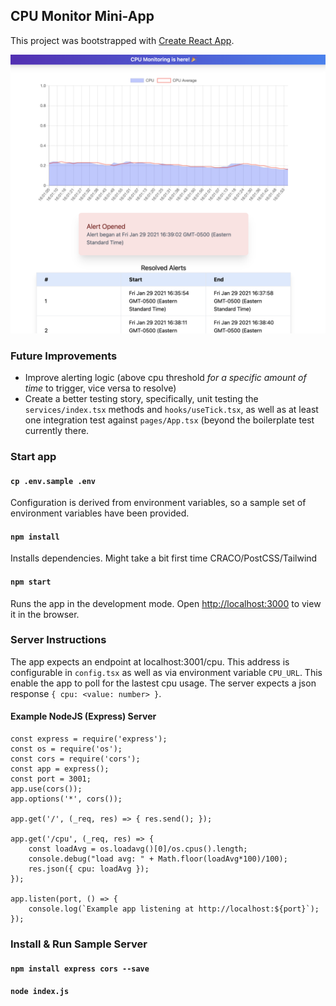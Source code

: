 ## CPU Monitor Mini-App

This project was bootstrapped with [Create React App](https://github.com/facebook/create-react-app).

![screenshot](./screenshot.png)

### Future Improvements

- Improve alerting logic (above cpu threshold *for a specific amount of time* to trigger, vice versa to resolve)
- Create a better testing story, specifically, unit testing the `services/index.tsx` methods and `hooks/useTick.tsx`, as well as at least one integration test against `pages/App.tsx` (beyond the boilerplate test currently there.

### Start app

#### `cp .env.sample .env`

Configuration is derived from environment variables, so a sample set of environment variables have been provided.

#### `npm install`

Installs dependencies.
Might take a bit first time CRACO/PostCSS/Tailwind

#### `npm start`

Runs the app in the development mode.
Open [http://localhost:3000](http://localhost:3000) to view it in the browser.

### Server Instructions

The app expects an endpoint at localhost:3001/cpu. This address is configurable in `config.tsx` as well as via environment variable `CPU_URL`. 
This enable the app to poll for the lastest cpu usage. The server expects a json response `{ cpu: <value: number> }`.

#### Example NodeJS (Express) Server
```
const express = require('express');
const os = require('os');
const cors = require('cors');
const app = express();
const port = 3001;
app.use(cors());
app.options('*', cors());

app.get('/', (_req, res) => { res.send(); });

app.get('/cpu', (_req, res) => {
	const loadAvg = os.loadavg()[0]/os.cpus().length;
	console.debug("load avg: " + Math.floor(loadAvg*100)/100);
	res.json({ cpu: loadAvg });
});

app.listen(port, () => {
	console.log(`Example app listening at http://localhost:${port}`);
});
```

### Install & Run Sample Server

#### `npm install express cors --save`
#### `node index.js`
